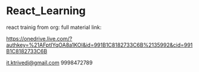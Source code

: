 # React_Learning

react trainig from org: full material link:

https://onedrive.live.com/?authkey=%21AFptIYqOA8a1KOI&id=991B1C8182733C6B%2135992&cid=991B1C8182733C6B

it.ktrivedi@gmail.com
9998472789
